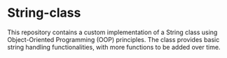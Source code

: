 # String-class
This repository contains a custom implementation of a String class using Object-Oriented Programming (OOP) principles. The class provides basic string handling functionalities, with more functions to be added over time.
